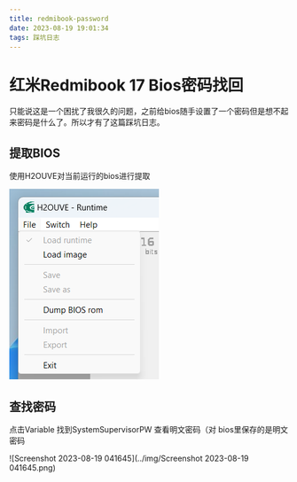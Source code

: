 ```yaml
---
title: redmibook-password
date: 2023-08-19 19:01:34
tags: 踩坑日志
---
```


# 红米Redmibook 17 Bios密码找回

只能说这是一个困扰了我很久的问题，之前给bios随手设置了一个密码但是想不起来密码是什么了。所以才有了这篇踩坑日志。

## 提取BIOS

使用H2OUVE对当前运行的bios进行提取

![image-20230819192523604](../img/image-20230819192523604.png)

## 查找密码

点击Variable 找到SystemSupervisorPW 查看明文密码（对 bios里保存的是明文密码

![Screenshot 2023-08-19 041645](../img/Screenshot 2023-08-19 041645.png)
